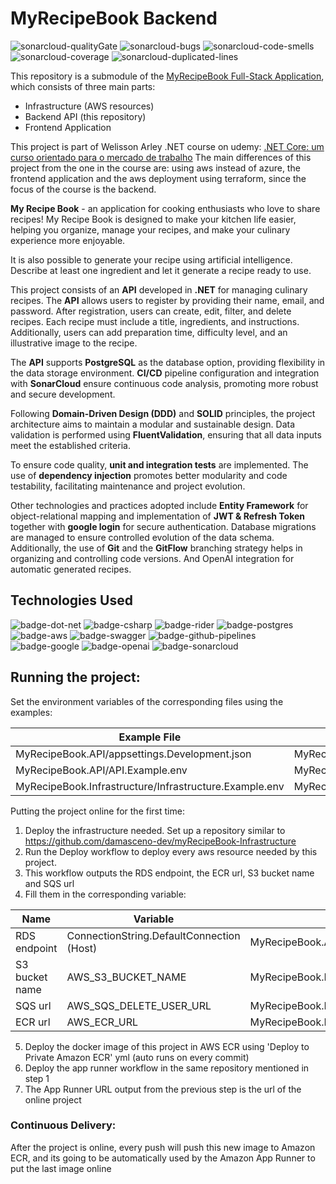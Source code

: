 # MyRecipeBook Backend

![sonarcloud-qualityGate]
![sonarcloud-bugs]
![sonarcloud-code-smells]
![sonarcloud-coverage]
![sonarcloud-duplicated-lines]

This repository is a submodule of the [MyRecipeBook Full-Stack Application](https://github.com/damasceno-dev/myRecipeBook), which consists of three main parts:
- Infrastructure (AWS resources)
- Backend API (this repository)
- Frontend Application

This project is part of Welisson Arley .NET course on udemy: [.NET Core: um curso orientado para o mercado de trabalho](https://www.udemy.com/course/net-core-curso-orientado-para-mercado-de-trabalho)
The main differences of this project from the one in the course are: using aws instead of azure, the frontend application and the aws deployment using terraform, since the focus of the course is the backend.

**My Recipe Book** - an application for cooking enthusiasts who love to share recipes! My Recipe Book is designed to make your kitchen life easier, helping you organize, manage your recipes, and make your culinary experience more enjoyable.

It is also possible to generate your recipe using artificial intelligence. Describe at least one ingredient and let it generate a recipe ready to use.

This project consists of an **API** developed in **.NET** for managing culinary recipes. The **API** allows users to register by providing their name, email, and password. After registration, users can create, edit, filter, and delete recipes. Each recipe must include a title, ingredients, and instructions. Additionally, users can add preparation time, difficulty level, and an illustrative image to the recipe.

The **API** supports **PostgreSQL** as the database option, providing flexibility in the data storage environment. **CI/CD** pipeline configuration and integration with **SonarCloud** ensure continuous code analysis, promoting more robust and secure development.

Following **Domain-Driven Design (DDD)** and **SOLID** principles, the project architecture aims to maintain a modular and sustainable design. Data validation is performed using **FluentValidation**, ensuring that all data inputs meet the established criteria.

To ensure code quality, **unit and integration tests** are implemented. The use of **dependency injection** promotes better modularity and code testability, facilitating maintenance and project evolution.

Other technologies and practices adopted include **Entity Framework** for object-relational mapping and implementation of **JWT & Refresh Token** together with **google login** for secure authentication. Database migrations are managed to ensure controlled evolution of the data schema. Additionally, the use of **Git** and the **GitFlow** branching strategy helps in organizing and controlling code versions.
And OpenAI integration for automatic generated recipes.

## Technologies Used

![badge-dot-net]
![badge-csharp]
![badge-rider]
![badge-postgres]
![badge-aws]
![badge-swagger]
![badge-github-pipelines]
![badge-google]
![badge-openai]
![badge-sonarcloud]

## Running the project: 
Set the environment variables of the corresponding files using the examples:

| Example File                                           | Real File                                       |
|--------------------------------------------------------|-------------------------------------------------|
| MyRecipeBook.API/appsettings.Development.json          | MyRecipeBook.API/appsettings.Production.json    |
| MyRecipeBook.API/API.Example.env                       | MyRecipeBook.API/API.env                        |
| MyRecipeBook.Infrastructure/Infrastructure.Example.env | MyRecipeBook.Infrastructure/Infrastructure.env  |

Putting the project online for the first time:
1) Deploy the infrastructure needed. Set up a repository similar to https://github.com/damasceno-dev/myRecipeBook-Infrastructure
2) Run the Deploy workflow to deploy every aws resource needed by this project.
3) This workflow outputs the RDS endpoint, the ECR url, S3 bucket name and SQS url
4) Fill them in the corresponding variable:

| Name              | Variable                                   | File                                            |
|-------------------|--------------------------------------------|-------------------------------------------------|
| RDS endpoint      | ConnectionString.DefaultConnection (Host)  | MyRecipeBook.API/appsettings.Production.json    |
| S3 bucket name    | AWS_S3_BUCKET_NAME                         | MyRecipeBook.Infrastructure/Infrastructure.env  |
| SQS url           | AWS_SQS_DELETE_USER_URL                    | MyRecipeBook.Infrastructure/Infrastructure.env  |
| ECR url           | AWS_ECR_URL                                | MyRecipeBook.Infrastructure/Infrastructure.env  |

5) Deploy the docker image of this project in AWS ECR using 'Deploy to Private Amazon ECR' yml (auto runs on every commit)
6) Deploy the app runner workflow in the same repository mentioned in step 1
7) The App Runner URL output from the previous step is the url of the online project

### Continuous Delivery:
After the project is online, every push will push this new image to Amazon ECR,
and its going to be automatically used by the Amazon App Runner to put the last image online

<!-- Badges -->
[badge-dot-net]: https://img.shields.io/badge/.NET-512BD4?logo=dotnet&logoColor=fff&style=for-the-badge
[badge-csharp]: https://img.shields.io/badge/c%23-%23239120.svg?style=for-the-badge&logo=csharp&logoColor=white
[badge-rider]: https://img.shields.io/badge/Rider-000000?logo=rider&logoColor=fff&style=for-the-badge
[badge-postgres]: https://img.shields.io/badge/PostgreSQL-4169E1?logo=postgresql&logoColor=fff&style=for-the-badge
[badge-swagger]: https://img.shields.io/badge/Swagger-85EA2D?logo=swagger&logoColor=000&style=for-the-badge
[badge-github-pipelines]: https://img.shields.io/badge/GitHub%20Pipelines-2088FF?logo=githubactions&logoColor=fff&style=for-the-badge
[badge-google]: https://img.shields.io/badge/Google-4285F4?logo=google&logoColor=fff&style=for-the-badge
[badge-openai]: https://img.shields.io/badge/OpenAI-412991?logo=openai&logoColor=fff&style=for-the-badge
[badge-sonarcloud]: https://img.shields.io/badge/SonarCloud-F3702A?logo=sonarcloud&logoColor=fff&style=for-the-badge
[badge-aws]: https://img.shields.io/badge/AWS-%23FF9900.svg?style=for-the-badge&logo=amazon-aws&logoColor=white

<!-- Sonarcloud -->
[sonarcloud-qualityGate]: https://sonarcloud.io/api/project_badges/measure?project=damasceno-dev_myRecipeBook-Backend&metric=alert_status
[sonarcloud-bugs]: https://sonarcloud.io/api/project_badges/measure?project=damasceno-dev_myRecipeBook-Backend&metric=bugs
[sonarcloud-code-smells]: https://sonarcloud.io/api/project_badges/measure?project=damasceno-dev_myRecipeBook-Backend&metric=code_smells
[sonarcloud-coverage]: https://sonarcloud.io/api/project_badges/measure?project=damasceno-dev_myRecipeBook-Backend&metric=coverage
[sonarcloud-duplicated-lines]: https://sonarcloud.io/api/project_badges/measure?project=damasceno-dev_myRecipeBook-Backend&metric=duplicated_lines_density
